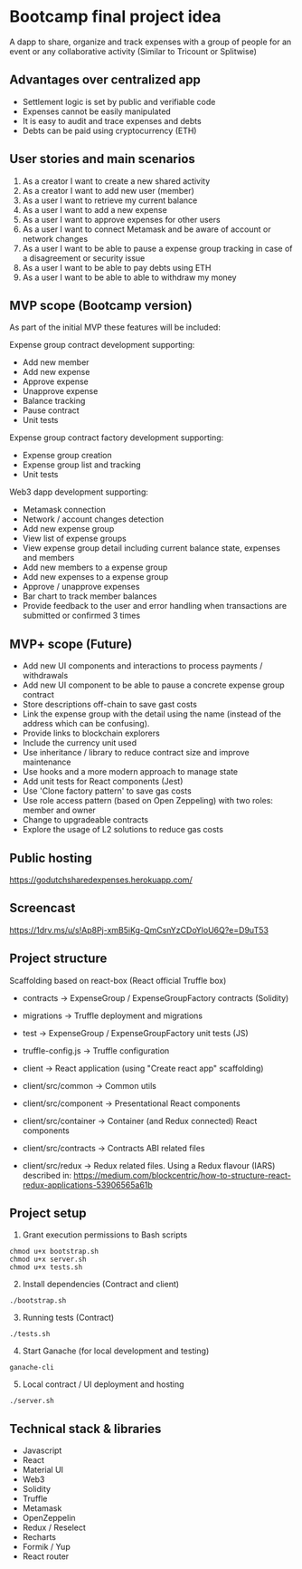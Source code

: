 
# Bootcamp final project idea

A dapp to share, organize and track expenses with a group of people for an event or any collaborative activity (Similar to Tricount or Splitwise)

## Advantages over centralized app

* Settlement logic is set by public and verifiable code 
* Expenses cannot be easily manipulated 
* It is easy to audit and trace expenses and debts
* Debts can be paid using cryptocurrency (ETH)

## User stories and main scenarios

1. As a creator I want to create a new shared activity
2. As a creator I want to add new user (member)
3. As a user I want to retrieve my current balance
4. As a user I want to add a new expense
5. As a user I want to approve expenses for other users
6. As a user I want to connect Metamask and be aware of account or network changes
7. As a user I want to be able to pause a expense group tracking in case of a disagreement or security issue
8. As a user I want to be able to pay debts using ETH
9. As a user I want to be able to able to withdraw my money

## MVP scope (Bootcamp version)

As part of the initial MVP these features will be included:

Expense group contract development supporting:

- Add new member
- Add new expense
- Approve expense
- Unapprove expense
- Balance tracking
- Pause contract
- Unit tests

Expense group contract factory development supporting:

- Expense group creation
- Expense group list and tracking
- Unit tests

Web3 dapp development supporting:

- Metamask connection 
- Network / account changes detection
- Add new expense group
- View list of expense groups
- View expense group detail including current balance state, expenses and members
- Add new members to a expense group
- Add new expenses to a expense group
- Approve / unapprove expenses
- Bar chart to track member balances
- Provide feedback to the user and error handling when transactions are submitted or confirmed 3 times
  
## MVP+ scope (Future)

- Add new UI components and interactions to process payments / withdrawals
- Add new UI component to be able to pause a concrete expense group contract
- Store descriptions off-chain to save gast costs
- Link the expense group with the detail using the name (instead of the address which can be confusing).
- Provide links to blockchain explorers
- Include the currency unit used
- Use inheritance / library to reduce contract size and improve maintenance
- Use hooks and a more modern approach to manage state
- Add unit tests for React components (Jest)
- Use 'Clone factory pattern' to save gas costs
- Use role access pattern (based on Open Zeppeling) with two roles: member and owner
- Change to upgradeable contracts 
- Explore the usage of L2 solutions to reduce gas costs

## Public hosting

https://godutchsharedexpenses.herokuapp.com/

## Screencast

https://1drv.ms/u/s!Ap8Pj-xmB5iKg-QmCsnYzCDoYloU6Q?e=D9uT53

## Project structure

Scaffolding based on react-box (React official Truffle box)

* contracts → ExpenseGroup / ExpenseGroupFactory contracts (Solidity)
* migrations → Truffle deployment and migrations
* test → ExpenseGroup / ExpenseGroupFactory unit tests (JS)
* truffle-config.js → Truffle configuration

* client → React application (using "Create react app" scaffolding)
* client/src/common → Common utils
* client/src/component → Presentational React components
* client/src/container → Container (and Redux connected) React components
* client/src/contracts → Contracts ABI related files
* client/src/redux → Redux related files. Using a Redux flavour (IARS) described in: https://medium.com/blockcentric/how-to-structure-react-redux-applications-53906565a61b

## Project setup

1. Grant execution permissions to Bash scripts
```
chmod u+x bootstrap.sh
chmod u+x server.sh
chmod u+x tests.sh
```
2. Install dependencies (Contract and client)
```
./bootstrap.sh
```
3. Running tests (Contract)
```
./tests.sh
```
4. Start Ganache (for local development and testing)
```
ganache-cli
```
5. Local contract / UI deployment and hosting
```
./server.sh
```

## Technical stack & libraries

* Javascript
* React
* Material UI
* Web3
* Solidity
* Truffle
* Metamask
* OpenZeppelin
* Redux / Reselect
* Recharts
* Formik / Yup
* React router  
